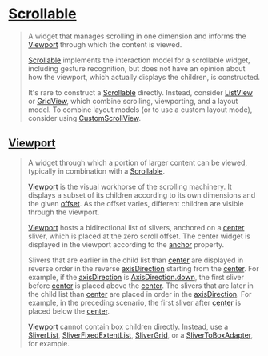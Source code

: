 # [Scrollable](https://api.flutter.dev/flutter/widgets/Scrollable-class.html)

> A widget that manages scrolling in one dimension and informs the [Viewport](https://api.flutter.dev/flutter/widgets/Viewport-class.html) through which the content is viewed.
>
> [Scrollable](https://api.flutter.dev/flutter/widgets/Scrollable-class.html) implements the interaction model for a scrollable widget, including gesture recognition, but does not have an opinion about how the viewport, which actually displays the children, is constructed.
>
> It's rare to construct a [Scrollable](https://api.flutter.dev/flutter/widgets/Scrollable-class.html) directly. Instead, consider [ListView](https://api.flutter.dev/flutter/widgets/ListView-class.html) or [GridView](https://api.flutter.dev/flutter/widgets/GridView-class.html), which combine scrolling, viewporting, and a layout model. To combine layout models (or to use a custom layout mode), consider using [CustomScrollView](https://api.flutter.dev/flutter/widgets/CustomScrollView-class.html).

## [Viewport](https://api.flutter.dev/flutter/widgets/Viewport-class.html)

> A widget through which a portion of larger content can be viewed, typically in combination with a [Scrollable](https://api.flutter.dev/flutter/widgets/Scrollable-class.html).
>
> [Viewport](https://api.flutter.dev/flutter/widgets/Viewport-class.html) is the visual workhorse of the scrolling machinery. It displays a subset of its children according to its own dimensions and the given [offset](https://api.flutter.dev/flutter/widgets/Viewport/offset.html). As the offset varies, different children are visible through the viewport.
>
> [Viewport](https://api.flutter.dev/flutter/widgets/Viewport-class.html) hosts a bidirectional list of slivers, anchored on a [center](https://api.flutter.dev/flutter/widgets/Viewport/center.html) sliver, which is placed at the zero scroll offset. The center widget is displayed in the viewport according to the [anchor](https://api.flutter.dev/flutter/widgets/Viewport/anchor.html) property.
>
> Slivers that are earlier in the child list than [center](https://api.flutter.dev/flutter/widgets/Viewport/center.html) are displayed in reverse order in the reverse [axisDirection](https://api.flutter.dev/flutter/widgets/Viewport/axisDirection.html) starting from the [center](https://api.flutter.dev/flutter/widgets/Viewport/center.html). For example, if the [axisDirection](https://api.flutter.dev/flutter/widgets/Viewport/axisDirection.html) is [AxisDirection.down](https://api.flutter.dev/flutter/painting/AxisDirection.html), the first sliver before [center](https://api.flutter.dev/flutter/widgets/Viewport/center.html) is placed above the [center](https://api.flutter.dev/flutter/widgets/Viewport/center.html). The slivers that are later in the child list than [center](https://api.flutter.dev/flutter/widgets/Viewport/center.html) are placed in order in the [axisDirection](https://api.flutter.dev/flutter/widgets/Viewport/axisDirection.html). For example, in the preceding scenario, the first sliver after [center](https://api.flutter.dev/flutter/widgets/Viewport/center.html) is placed below the [center](https://api.flutter.dev/flutter/widgets/Viewport/center.html).
>
> [Viewport](https://api.flutter.dev/flutter/widgets/Viewport-class.html) cannot contain box children directly. Instead, use a [SliverList](https://api.flutter.dev/flutter/widgets/SliverList-class.html), [SliverFixedExtentList](https://api.flutter.dev/flutter/widgets/SliverFixedExtentList-class.html), [SliverGrid](https://api.flutter.dev/flutter/widgets/SliverGrid-class.html), or a [SliverToBoxAdapter](https://api.flutter.dev/flutter/widgets/SliverToBoxAdapter-class.html), for example.